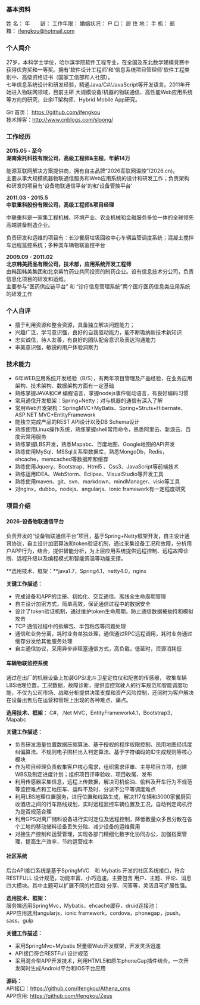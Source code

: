 ### 基本资料  ###
  
姓   名：  年　　龄： 	       工作年限： 
婚姻状况：         户   口：   居 住 地： 
手   机：  邮　　箱： 	ifengkou@hotmail.com  

### 个人简介 ###

27岁，本科学士学位，哈尔滨学院软件工程专业，在全国及东北数学建模竞赛中获得优秀奖和一等奖。拥有'软件设计工程师'和'信息系统项目管理师'软件工程类别中、高级资格证书（国家工信部和人社部）。  
七年信息系统设计和研发经验，精通Java/C#/JavaScript等开发语言。2011年开始进入物联网领域，目前主研 大规模设备/机器的物联通信、高性能Web应用系统等方向的研究，业余IT架构师、Hybrid Mobile App研究。

Git 首页： https://github.com/ifengkou  
技术博客：http://www.cnblogs.com/sloong/

### 工作经历 ###

**2015.05 - 至今**  
**湖南索托科技有限公司，高级工程师&主程，年薪14万**

能源互联网解决方案提供商，拥有自主品牌“2026互联网温控”(2026.cn)。  
主要从事大规模机器物联通信服务和Web应用系统的设计和研发工作；负责架构和研发的项目有'设备物联通信平台'的和'设备管控平台'

**2011.03 - 2015.5**  
**中联重科股份有限公司，高级工程师&项目经理**

中联重科是一家集工程机械、环境产业、农业机械和金融服务多位一体的全球领先高端装备制造企业。  

负责研发和运维的项目有：长沙餐厨垃圾回收中心车辆监管调度系统；混凝土搅拌车远程监控系统；多种类车辆物联监控平台

**2009.09 - 2011.02**  
**北京韩美药品有限公司，技术部，应用系统开发工程师**  
由韩国韩美集团和北京紫竹药业共同投资的制药企业。设有信息技术分公司，负责信息化项目的研发和运维。  
主要参与“医药供应链平台” 和 “诊疗信息管理系统”两个医疗医药信息类应用系统的研发工作

### 个人自评 ###

- 擅于利用资源和整合资源，具备独立解决问题能力；
- 兴趣广泛，学习意识强，良好的自我驱动能力，能不断吸纳新技术新知识
- 忠实诚信，待人友善，有良好的团队配合意识及表达沟通能力
- 审美意识强，敏锐的用户体验洞察力


### 技术能力 ###

- 6年WEB应用系统开发经验（B/S），有两年项目管理及产品经验，在业务应用架构、技术架构、数据架构方面有一定基础  
- 熟练掌握JAVA和C# 编程语言，掌握nodejs事件驱动语言，有良好编码习惯  
- 常用通信开发框架：Spring+Netty；对与机器的通信有深入了解  
- 常用Web开发架构：SpringMVC+MyBatis、Spring+Struts+Hibernate、ASP.NET MVC+EntityFramework 
- 能独立完成产品的REST API设计以及DB Schema设计  
- 熟练使用Linux操作系统，熟练掌握shell常用命令，熟悉阿里云、新浪云、百度云常用服务  
- 熟练掌握LBS开发，熟悉Mapabc、百度地图、Google地图的API开发  
- 熟练使用MySql、MSSql关系型数据库，熟悉MongoDb，Redis，ehcache，memcached等数据库和缓存
- 熟练使用Jquery、Bootstrap、Html5 、Css3、JavaScript等前端技术
- 熟练运用IDEA、WebStorm、Eclipse、VisualStudio等开发工具
- 熟练使用maven、git、svn、markdown、mindManager、visio等工具  
- 对nginx，dubbo，nodejs、angularjs、ionic framework有一定程度研究  

### 项目介绍 ###

#### 2026-设备物联通信平台 ####

负责开发的“设备物联通信平台”项目，基于Spring+Netty框架开发，自主设计通讯协议，自主设计加密算法和token验证机制，通过采集设备工况和故障，分析用户APP行为，结合，提供智能分析，为上层应用系统提供远程控制、远程故障诊断、远程升级以及编程模式和智能调温等功能支撑。

**选用技术、框架：**java1.7，Spring4.1，netty4.0，nginx

**关键工作描述：** 

- 完成设备和APP的注册、初始化、交互通信、离线全生命周期管理
- 自主设计加密方式，简单高效，保证通信过程中的数据安全
- 设计了token验证机制，通过维护token生命周期，防止通信数据被劫持和模拟攻击
- TCP 通信过程中的拆解包、半包粘包等问题处理
- 通信和业务分离，耗时业务单独处理，通信通过RPC远程调用，耗时业务通过缓存分发给其他服务处理
- 自主通信协议，采用异步非阻塞通信方式，高负载，低延时，资源消耗低

#### 车辆物联监控系统 ####

通过在出厂的机器设备上加装GPS/北斗卫星定位仪和配套的传感器， 收集车辆LBS地理位置，工况数据，故障诊断，提供监控驾驶人的行车规范和智能调度功能，不仅为公司市场、战略分析提供决策支撑和资产风险控制，还同时为客户解决在设备出售后在运营和管理上出现的各种难点、痛点。

**选用技术、框架：** C#，.Net MVC，EntityFramework4.1，Bootstrap3，Mapabc

**关键工作描述：** 

- 负责研发海量位置数据压缩算法、基于授权的程序权限控制、民用地图经纬度纠偏算法、不规则电子围栏出入判定算法、基于字符编码的ID生成规则等核心模块  
- 作为项目经理负责收集客户核心需求，组织需求评审、主导项目立项，创建WBS及制定进度计划；组织项目评审验收、项目收尾、发布    
- 利用传感器采集信息，远程上传数据，解决司机偷油、偷料及开车行为不规范等监控难点和工地压车、运料不及时、分派不公平等调度难点  
- 利用LBS地理位置服务，进行位置和线路生成，解决117车辆和3000家餐厨回收酒店之间的行车路线规划，实时远程监控车辆位置及工况，自动判定司机行为是否规范合理  
- 利用GPS对离厂储料设备进行实时定位及远程控制，降低数量众多且分散在各个工地的移动储料设备丢失分险、减少设备的运维费用  
- 对接生产控制和运营管理，实现各部门精细化数字化协同办公，加强档案管理，提高生产效率，节约运营成本  

#### 社区系统 ####

后台API接口系统是基于SpringMVC　和 Mybatis 开发的社区系统接口，符合RESTFULL 设计规范，功能丰富，小巧迅速。主要包含 用户、主题、评论、消息四大模块。其中主题可以扩展不同的栏目如 分享、问答等，灵活且可扩展性强。

**选用技术、框架：**  
服务端选用SpringMvc，Mybatis，ehcache缓存，druid连接池；  
APP应用选用angularjs，ionic framework，cordova，phonegap，jpush，sass，gulp

**关键工作描述：** 

- 采用SpringMvc+Mybatis 轻量级Web开发框架，开发灵活迅速
- API接口符合RESTFull 设计规范
- 采用混合型APP开发技术，利用HTML5和原生phoneGap插件结合，一次开发同时生成Android平台和IOS平台应用

**源码：**  
API接口：https://github.com/ifengkou/Athena_cms  
APP应用: https://github.com/ifengkou/Zeus



